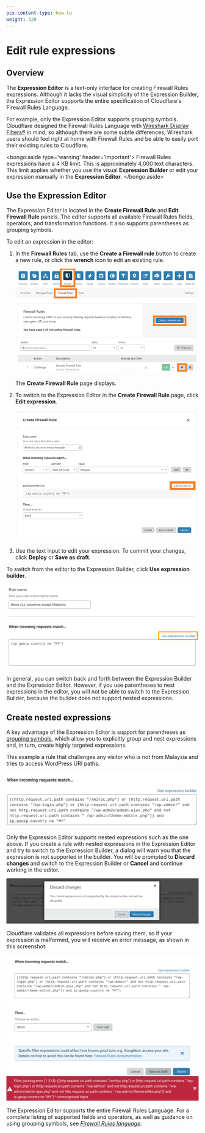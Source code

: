 ```yaml
---
pcx-content-type: how-to
weight: 320
---
```


# Edit rule expressions

## Overview

The **Expression Editor** is a text-only interface for creating Firewall Rules expressions. Although it lacks the visual simplicity of the Expression Builder, the Expression Editor supports the entire specification of Cloudflare's Firewall Rules Language.

For example, only the Expression Editor supports grouping symbols. Cloudflare designed the Firewall Rules Language with [Wireshark Display Filters®](https://www.wireshark.org/docs/wsug_html_chunked/ChWorkBuildDisplayFilterSection.html) in mind, so although there are some subtle differences, Wireshark users should feel right at home with Firewall Rules and be able to easily port their existing rules to Cloudflare.

<bongo:aside type='warning' header='Important'>
Firewall Rules expressions have a 4 KB limit. This is approximately 4,000 text characters. This limit applies whether you use the visual **Expression Builder** or edit your expression manually in the **Expression Editor**.
</bongo:aside>

## Use the Expression Editor

The Expression Editor is located in the **Create Firewall Rule** and **Edit Firewall Rule** panels. The editor supports all available Firewall Rules fields, operators, and transformation functions. It also supports parentheses as grouping symbols.

To edit an expression in the editor:

1. In the **Firewall Rules** tab, use the **Create a Firewall rule** button to create a new rule, or click the **wrench** icon to edit an existing rule.

   ![Firewall Rules tab](../images/firewall-rules-expressions-editor-1.png)

   The **Create Firewall Rule** page displays.

1. To switch to the Expression Editor in the **Create Firewall Rule** page, click **Edit expression**.

   ![Edit Expression link in Create Firewall Rule page](../images/firewall-rules-expressions-editor-2.png)

1. Use the text input to edit your expression. To commit your changes, click **Deploy** or **Save as draft**.

To switch from the editor to the Expression Builder, click **Use expression builder**.

![Expression Editor](../images/firewall-rules-expressions-editor-3.png)

In general, you can switch back and forth between the Expression Builder and the Expression Editor. However, if you use parentheses to nest expressions in the editor, you will not be able to switch to the Expression Builder, because the builder does not support nested expressions.

## Create nested expressions

A key advantage of the Expression Editor is support for parentheses as [grouping symbols](/cf-firewall-language/operators/#grouping-symbols), which allow you to explicitly group and nest expressions and, in turn, create highly targeted expressions.

This example a rule that challenges any visitor who is not from Malaysia and tries to access WordPress URI paths.

![Expression editor example](../images/firewall-rules-expressions-editor-4.png)

Only the Expression Editor supports nested expressions such as the one above. If you create a rule with nested expressions in the Expression Editor and try to switch to the Expression Builder, a dialog will warn you that the expression is not supported in the builder. You will be prompted to **Discard changes** and switch to the Expression Builder or **Cancel** and continue working in the editor.

![Warning dialog](../images/firewall-rules-expressions-editor-5.png)

Cloudflare validates all expressions before saving them, so if your expression is malformed, you will receive an error message, as shown in this screenshot:

![Error message](../images/firewall-rules-expressions-editor-6.png)

The Expression Editor supports the entire Firewall Rules Language. For a complete listing of supported fields and operators, as well as guidance on using grouping symbols, see [_Firewall Rules language_](/cf-firewall-language).

